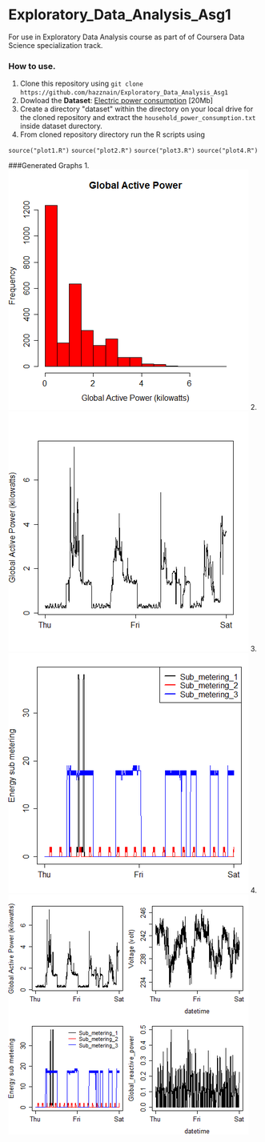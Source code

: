 Exploratory_Data_Analysis_Asg1
==============================

For use in Exploratory Data Analysis course as part of of Coursera Data Science specialization track.

### How to use.

1. Clone this repository using `git clone https://github.com/hazznain/Exploratory_Data_Analysis_Asg1`
2. Dowload the <b>Dataset</b>: <a href="https://d396qusza40orc.cloudfront.net/exdata%2Fdata%2Fhousehold_power_consumption.zip">Electric power consumption</a> [20Mb]
3. Create a directory "dataset" within the directory on your local drive for the cloned repository  and extract the `household_power_consumption.txt` inside dataset durectory.
4. From cloned repository directory run the R scripts using 

`source("plot1.R")`
`source("plot2.R")`
`source("plot3.R")`
`source("plot4.R")`

###Generated Graphs
1. 
![plot1](https://github.com/hazznain/Exploratory_Data_Analysis_Asg1/blob/master/plot1.png)
2. 
![plot2](https://github.com/hazznain/Exploratory_Data_Analysis_Asg1/blob/master/plot2.png)
3. 
![plot3](https://github.com/hazznain/Exploratory_Data_Analysis_Asg1/blob/master/plot3.png)
4. 
![plot4](https://github.com/hazznain/Exploratory_Data_Analysis_Asg1/blob/master/plot4.png)




